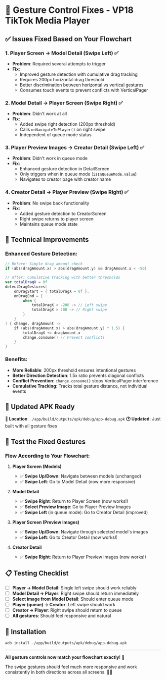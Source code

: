 # 🎯 Gesture Control Fixes - VP18 TikTok Media Player

## ✅ **Issues Fixed Based on Your Flowchart**

### 1. **Player Screen → Model Detail (Swipe Left)** ✅
- **Problem**: Required several attempts to trigger
- **Fix**: 
  - Improved gesture detection with cumulative drag tracking
  - Requires 200px horizontal drag threshold
  - Better discrimination between horizontal vs vertical gestures
  - Consumes touch events to prevent conflicts with VerticalPager

### 2. **Model Detail → Player Screen (Swipe Right)** ✅
- **Problem**: Didn't work at all
- **Fix**: 
  - Added swipe right detection (200px threshold)
  - Calls `onNavigateToPlayer()` on right swipe
  - Independent of queue mode status

### 3. **Player Preview Images → Creator Detail (Swipe Left)** ✅
- **Problem**: Didn't work in queue mode
- **Fix**: 
  - Enhanced gesture detection in DetailScreen
  - Only triggers when in queue mode (`isInQueueMode.value`)
  - Navigates to creator page with creator name

### 4. **Creator Detail → Player Preview (Swipe Right)** ✅
- **Problem**: No swipe back functionality
- **Fix**: 
  - Added gesture detection to CreatorScreen
  - Right swipe returns to player screen
  - Maintains queue mode state

## 🔧 **Technical Improvements**

### Enhanced Gesture Detection:
```kotlin
// Before: Simple drag amount check
if (abs(dragAmount.x) > abs(dragAmount.y) && dragAmount.x < -50)

// After: Cumulative tracking with better thresholds
var totalDragX = 0f
detectDragGestures(
    onDragStart = { totalDragX = 0f },
    onDragEnd = {
        when {
            totalDragX < -200 -> // Left swipe
            totalDragX > 200 -> // Right swipe
        }
    }
) { change, dragAmount ->
    if (abs(dragAmount.x) > abs(dragAmount.y) * 1.5) {
        totalDragX += dragAmount.x
        change.consume() // Prevent conflicts
    }
}
```

### Benefits:
- **More Reliable**: 200px threshold ensures intentional gestures
- **Better Direction Detection**: 1.5x ratio prevents diagonal conflicts
- **Conflict Prevention**: `change.consume()` stops VerticalPager interference
- **Cumulative Tracking**: Tracks total gesture distance, not individual events

## 📱 **Updated APK Ready**

**📁 Location**: `./app/build/outputs/apk/debug/app-debug.apk`
**🕐 Updated**: Just built with all gesture fixes

## 🧪 **Test the Fixed Gestures**

### Flow According to Your Flowchart:

1. **Player Screen (Models)**
   - ✅ **Swipe Up/Down**: Navigate between models (unchanged)
   - ✅ **Swipe Left**: Go to Model Detail (now more responsive)

2. **Model Detail**
   - ✅ **Swipe Right**: Return to Player Screen (now works!)
   - ✅ **Select Preview Image**: Go to Player Preview Images
   - ✅ **Swipe Left** (in queue mode): Go to Creator Detail (improved)

3. **Player Screen (Preview Images)**
   - ✅ **Swipe Up/Down**: Navigate through selected model's images
   - ✅ **Swipe Left**: Go to Creator Detail (now works!)

4. **Creator Detail**
   - ✅ **Swipe Right**: Return to Player Preview Images (now works!)

## 📋 **Testing Checklist**

- [ ] **Player → Model Detail**: Single left swipe should work reliably
- [ ] **Model Detail → Player**: Right swipe should return immediately  
- [ ] **Select image from Model Detail**: Should enter queue mode
- [ ] **Player (queue) → Creator**: Left swipe should work
- [ ] **Creator → Player**: Right swipe should return to queue
- [ ] **All gestures**: Should feel responsive and natural

## 🚀 **Installation**

```bash
adb install ./app/build/outputs/apk/debug/app-debug.apk
```

---

**All gesture controls now match your flowchart exactly!** 🎉

The swipe gestures should feel much more responsive and work consistently in both directions across all screens. 📱✨